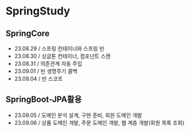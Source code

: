 # SpringStudy

## SpringCore
- 23.08.29 / 스프링 컨테이너와 스프링 빈
- 23.08.30 / 싱글톤 컨테이너, 컴포넌트 스캔
- 23.08.31 / 의존관계 자동 주입
- 23.09.01 / 빈 생명주기 콜백
- 23.09.04 / 빈 스코프

## SpringBoot-JPA활용
- 23.09.05 / 도메인 분석 설계, 구현 준비, 회원 도메인 개발
- 23.09.06 / 상품 도메인 개발, 주문 도메인 개발, 웹 계층 개발(회원 목록 조회)
